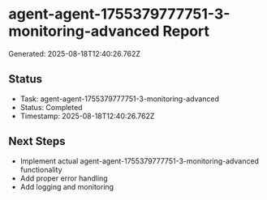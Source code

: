 # agent-agent-1755379777751-3-monitoring-advanced Report

Generated: 2025-08-18T12:40:26.762Z

## Status
- Task: agent-agent-1755379777751-3-monitoring-advanced
- Status: Completed
- Timestamp: 2025-08-18T12:40:26.762Z

## Next Steps
- Implement actual agent-agent-1755379777751-3-monitoring-advanced functionality
- Add proper error handling
- Add logging and monitoring
